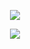 <p align="center">
	<a href="https://github.com/Visual9999">
		<img src="https://discord.c99.nl/widget/theme-3/821864201127067648.png"/>
	</a>
</p>

<p align="center">
	<tr>
		<td align="center" style="padding=0;width=50%;">
			<img src="https://github-readme-stats.vercel.app/api/?username=visual9999&title_color=8A2BE2&text_color=e2e2e2&show_icons=true&bg_color=00000000&hide_border=true&icon_color=8A2BE2&hide_title=true&count_private=true&include_all_commits=true&enable_animations=true" />
		</td>
	</tr>
</p>
